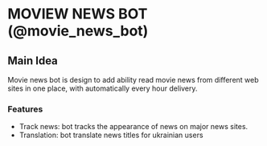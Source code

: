 # MOVIEW NEWS BOT (@movie_news_bot)

## Main Idea

Movie news bot is design to add ability read movie news from different web sites in one place, with automatically every hour delivery.

### Features

- Track news: bot tracks the appearance of news on major news sites.
- Translation: bot translate news titles for ukrainian users

